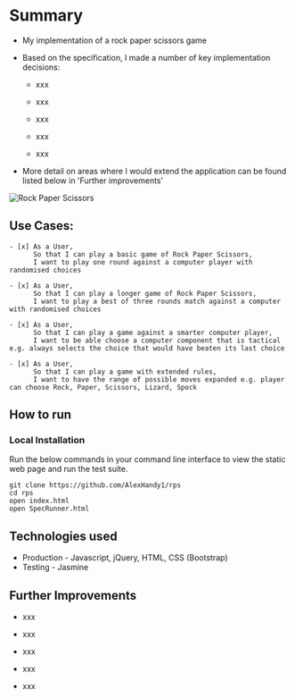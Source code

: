 Summary
=================

* My implementation of a rock paper scissors game

* Based on the specification, I made a number of key implementation decisions:

  * xxx

  * xxx

  * xxx

  * xxx

  * xxx

* More detail on areas where I would extend the application can be found listed below in 'Further improvements'

![Rock Paper Scissors](https://github.com/AlexHandy1/rps/blob/master/RPS.png)

Use Cases:
-------

```
- [x] As a User,
      So that I can play a basic game of Rock Paper Scissors,
      I want to play one round against a computer player with randomised choices

- [x] As a User,
      So that I can play a longer game of Rock Paper Scissors,
      I want to play a best of three rounds match against a computer with randomised choices

- [x] As a User,
      So that I can play a game against a smarter computer player,
      I want to be able choose a computer component that is tactical e.g. always selects the choice that would have beaten its last choice

- [x] As a User,
      So that I can play a game with extended rules,
      I want to have the range of possible moves expanded e.g. player can choose Rock, Paper, Scissors, Lizard, Spock

```

How to run
----

### Local Installation

Run the below commands in your command line interface to view the static web page and run the test suite.

```
git clone https://github.com/AlexHandy1/rps
cd rps
open index.html
open SpecRunner.html
```

Technologies used
----

* Production - Javascript, jQuery, HTML, CSS (Bootstrap)
* Testing - Jasmine

Further Improvements
----

*  xxx

*  xxx

*  xxx

*  xxx

*  xxx

